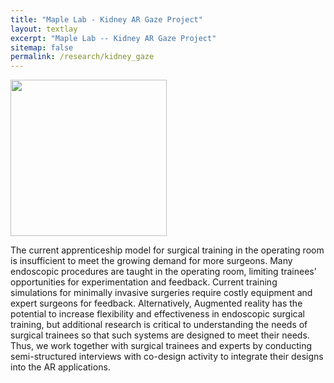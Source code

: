 ```yaml
---
title: "Maple Lab - Kidney AR Gaze Project"
layout: textlay
excerpt: "Maple Lab -- Kidney AR Gaze Project"
sitemap: false
permalink: /research/kidney_gaze
---
```

<img src="{{ site.url }}{{ site.baseurl }}/images/researchpic/kidney_gaze.png" style="width: 250px">

The current apprenticeship model for surgical training in the operating room is insufficient to meet the growing demand for more surgeons. Many endoscopic procedures are taught in the operating room, limiting trainees’ opportunities for experimentation and feedback. Current training simulations for minimally invasive surgeries require costly equipment and expert surgeons for feedback. Alternatively, Augmented reality has the potential to increase flexibility and effectiveness in endoscopic surgical training, but additional research is critical to understanding the needs of surgical trainees so that such systems are designed to meet their needs. Thus, we work together with surgical trainees and experts by conducting semi-structured interviews with co-design activity to integrate their designs into the AR applications.